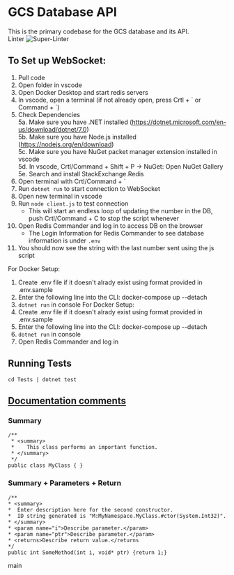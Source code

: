 # GCS Database API

This is the primary codebase for the GCS database and its API.
<br>Linter 
![Super-Linter](https://github.com/Northrop-Grumman-Collaboration-Project/gcs-database-api/actions/workflows/linter.yaml/badge.svg)

## To Set up WebSocket:

1. Pull code
2. Open folder in vscode
3. Open Docker Desktop and start redis servers
4. In vscode, open a terminal (if not already open, press Crtl + \` or Command + \`)
5. Check Dependencies  
   5a. Make sure you have .NET installed (https://dotnet.microsoft.com/en-us/download/dotnet/7.0)  
   5b. Make sure you have Node.js installed (https://nodejs.org/en/download)  
   5c. Make sure you have NuGet packet manager extension installed in vscode  
   5d. In vscode, Crtl/Command + Shift + P -> NuGet: Open NuGet Gallery  
   5e. Search and install StackExchange.Redis
6. Open terminal with Crtl/Command + `
7. Run `dotnet run` to start connection to WebSocket
8. Open new terminal in vscode
9. Run `node client.js` to test connection  
   - This will start an endless loop of updating the number in the DB, push Crtl/Command + C to stop the script whenever
10. Open Redis Commander and log in to access DB on the browser
      -  The Login Information for Redis Commander to see database information is under `.env`
11. You should now see the string with the last number sent using the js script

For Docker Setup:
1. Create .env file if it doesn't alrady exist using format provided in  .env.sample
2. Enter the following line into the CLI: docker-compose up --detach
3. `dotnet run` in console
For Docker Setup:
1. Create .env file if it doesn't alrady exist using format provided in  .env.sample
2. Enter the following line into the CLI: docker-compose up --detach
3. `dotnet run` in console
4. Open Redis Commander and log in

## Running Tests
`cd Tests | dotnet test`

## [Documentation comments](https://learn.microsoft.com/en-us/dotnet/csharp/language-reference/xmldoc/)

### Summary
```
/**
 * <summary>
 *    This class performs an important function.
 * </summary>
 */
public class MyClass { }
```

### Summary + Parameters + Return
```
/**
* <summary>
*  Enter description here for the second constructor.
*  ID string generated is "M:MyNamespace.MyClass.#ctor(System.Int32)".
* </summary>
* <param name="i">Describe parameter.</param>
* <param name="ptr">Describe parameter.</param>
* <returns>Describe return value.</returns
*/
public int SomeMethod(int i, void* ptr) {return 1;}
```
main
